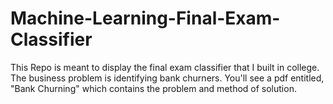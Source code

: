 # Machine-Learning-Final-Exam-Classifier
This Repo is meant to display the final exam classifier that I built in college. The business problem is identifying bank churners. You'll see a pdf entitled, "Bank Churning" which contains the problem and method of solution.
